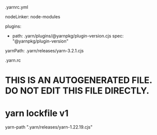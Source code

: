 .yarnrc.yml

nodeLinker: node-modules

plugins:
  - path: .yarn/plugins/@yarnpkg/plugin-version.cjs
    spec: "@yarnpkg/plugin-version"

yarnPath: .yarn/releases/yarn-3.2.1.cjs


.yarn.rc

# THIS IS AN AUTOGENERATED FILE. DO NOT EDIT THIS FILE DIRECTLY.
# yarn lockfile v1


yarn-path ".yarn/releases/yarn-1.22.19.cjs"
